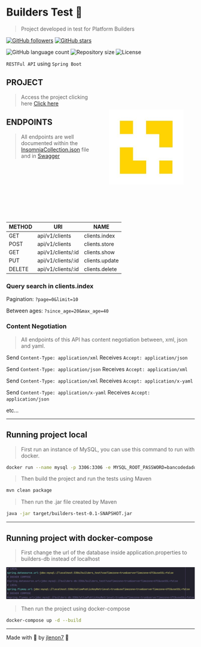 # Builders Test 🧪

> Project developed in test for Platform Builders

[![GitHub followers](https://img.shields.io/github/followers/jlenon7.svg?style=social&label=Follow&maxAge=2592000)](https://github.com/jlenon7?tab=followers)
[![GitHub stars](https://img.shields.io/github/stars/jlenon7/builders-test.svg?style=social&label=Star&maxAge=2592000)](https://github.com/jlenon7/builders-test/stargazers/)

<p>
  <img alt="GitHub language count" src="https://img.shields.io/github/languages/count/jlenon7/builders-test?style=for-the-badge&logo=appveyor">

  <img alt="Repository size" src="https://img.shields.io/github/repo-size/jlenon7/builders-test?style=for-the-badge&logo=appveyor">

  <img alt="License" src="https://img.shields.io/badge/license-MIT-brightgreen?style=for-the-badge&logo=appveyor">
</p>

`RESTFul API` using `Spring Boot`

<img src=".github/images/builders.png" width="200px" align="right" hspace="30px" vspace="100px">

## PROJECT

> Access the project clicking here [Click here]('http://34.133.105.27/api')

## ENDPOINTS

> All endpoints are well documented within the [InsomniaCollection.json](https://github.com/jlenon7/builders-test/blob/master/.github/InsomniaCollection.json) file
> and in [Swagger](http://34.133.105.27/api/swagger-ui.html)

| METHOD    | URI                    | NAME               |
| --------- | ---------------------  | -----------------  |
| GET       | api/v1/clients         | clients.index      |
| POST      | api/v1/clients         | clients.store      |
| GET       | api/v1/clients/:id     | clients.show       |
| PUT       | api/v1/clients/:id     | clients.update     |
| DELETE    | api/v1/clients/:id     | clients.delete     |

### Query search in clients.index

Pagination: `?page=0&limit=10`

Between ages: `?since_age=20&max_age=40`

### Content Negotiation

> All endpoints of this API has content negotiation between, xml, json and yaml.

Send `Content-Type: application/xml` Receives `Accept: application/json`

Send `Content-Type: application/json` Receives `Accept: application/xml`

Send `Content-Type: application/xml` Receives `Accept: application/x-yaml`

Send `Content-Type: application/x-yaml` Receives `Accept: application/json`

etc...

---

## Running project local

> First run an instance of MySQL, you can use this command to run with docker.

```bash
docker run --name mysql -p 3306:3306 -e MYSQL_ROOT_PASSWORD=bancodedados -e MYSQL_PASSWORD=bancodedados -e MYSQL_DATABASE=mysql -d mysql
```

> Then build the project and run the tests using Maven

```bash
mvn clean package
```

> Then run the .jar file created by Maven

```bash
java -jar target/builders-test-0.1-SNAPSHOT.jar
```

---

## Running project with docker-compose

> First change the url of the database inside application.properties to builders-db instead of localhost

<p align="center">
    <img src=".github/images/app-properties.png" width="600px">
</p>

> Then run the project using docker-compose

```bash
docker-compose up -d --build
```

---

Made with 🖤 by [jlenon7](https://github.com/jlenon7) :wave:
